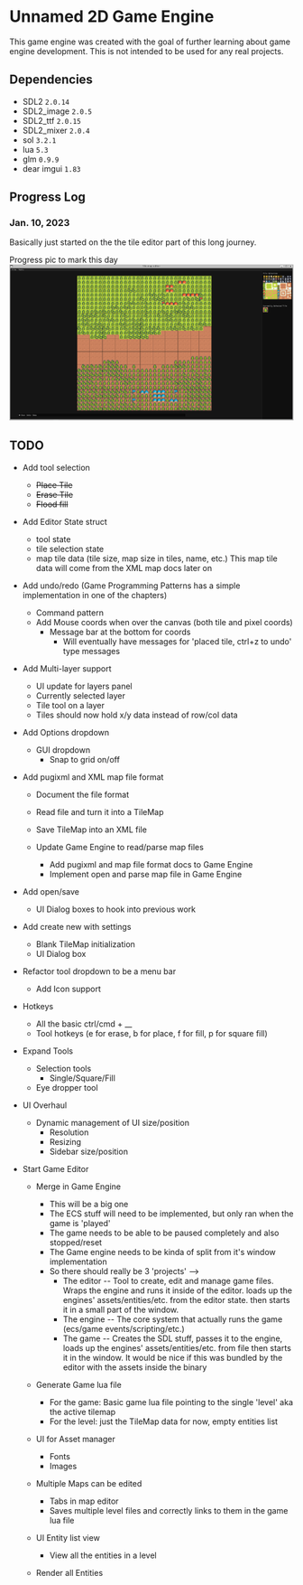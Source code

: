 # Unnamed 2D Game Engine

This game engine was created with the goal of further learning about game engine development. This is not intended to be used for any real projects.


## Dependencies

- SDL2 `2.0.14`
- SDL2_image `2.0.5`
- SDL2_ttf `2.0.15`
- SDL2_mixer `2.0.4`
- sol `3.2.1`
- lua `5.3`
- glm `0.9.9`
- dear imgui `1.83`

## Progress Log

### Jan. 10, 2023

Basically just started on the the tile editor part of this long journey.

Progress pic to mark this day
![First Progress Pic](/screenshots/progress-2023-01-10.png)


## TODO

- Add tool selection
  - ~~Place Tile~~
  - ~~Erase Tile~~
  - ~~Flood fill~~
- Add Editor State struct
  - tool state
  - tile selection state
  - map tile data (tile size, map size in tiles, name, etc.)
      This map tile data will come from the XML map docs later on

- Add undo/redo (Game Programming Patterns has a simple implementation in one of the chapters)
  - Command pattern
  - Add Mouse coords when over the canvas (both tile and pixel coords)
    - Message bar at the bottom for coords
      - Will eventually have messages for 'placed tile, ctrl+z to undo' type messages
- Add Multi-layer support
  - UI update for layers panel
  - Currently selected layer
  - Tile tool on a layer
  - Tiles should now hold x/y data instead of row/col data
- Add Options dropdown
  - GUI dropdown
    - Snap to grid on/off
- Add pugixml and XML map file format
  - Document the file format
  - Read file and turn it into a TileMap
  - Save TileMap into an XML file

  - Update Game Engine to read/parse map files
    - Add pugixml and map file format docs to Game Engine
    - Implement open and parse map file in Game Engine

- Add open/save
  - UI Dialog boxes to hook into previous work
- Add create new with settings
  - Blank TileMap initialization
  - UI Dialog box

- Refactor tool dropdown to be a menu bar
  - Add Icon support

- Hotkeys
  - All the basic ctrl/cmd + __
  - Tool hotkeys (e for erase, b for place, f for fill, p for square fill)

- Expand Tools
  - Selection tools
    - Single/Square/Fill
  - Eye dropper tool

- UI Overhaul
  - Dynamic management of UI size/position
    - Resolution
    - Resizing
    - Sidebar size/position





- Start Game Editor
  - Merge in Game Engine
    - This will be a big one
    - The ECS stuff will need to be implemented, but only ran when the game is 'played'
    - The game needs to be able to be paused completely and also stopped/reset
    - The Game engine needs to be kinda of split from it's window implementation
    - So there should really be 3 'projects' -->
      - The editor -- Tool to create, edit and manage game files. Wraps the engine and runs it inside of the editor. loads up the
                    engines' assets/entities/etc. from the editor state. then starts it in a small part of the window.
      - The engine -- The core system that actually runs the game (ecs/game events/scripting/etc.)
      - The game   -- Creates the SDL stuff, passes it to the engine, loads up the engines' assets/entities/etc. from file then
                    starts it in the window. It would be nice if this was bundled by the editor with the assets inside the binary

  - Generate Game lua file
    - For the game: Basic game lua file pointing to the single 'level' aka the active tilemap
    - For the level: just the TileMap data for now, empty entities list
  - UI for Asset manager
    - Fonts
    - Images
  - Multiple Maps can be edited
    - Tabs in map editor
    - Saves multiple level files and correctly links to them in the game lua file
  - UI Entity list view
    - View all the entities in a level
  - Render all Entities
